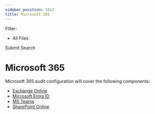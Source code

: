 ```yaml
---
sidebar_position: 1817
title: Microsoft 365
---
```


Filter: 

* All Files

Submit Search

# Microsoft 365

Microsoft 365 audit configuration will cover the following components:

* [Exchange Online](ExchangeOnline/Overview "Exchange Online")
* [Microsoft Entra ID](MicrosoftEntraID/Overview "Microsoft Entra ID")
* [MS Teams](Teams/Overview "MS Teams")
* [SharePoint Online](SharePointOnline/Overview "SharePoint Online")